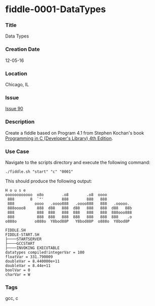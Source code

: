 fiddle-0001-DataTypes
======

### Title

Data Types


### Creation Date

12-05-16


### Location

Chicago, IL


### Issue

[Issue 90](https://github.com/bradyhouse/house/issues/90)


### Description

Create a fiddle based on Program 4.1 from Stephen Kochan's book [Programming in C (Developer's Library) 4th Edition](http://a.co/1QJ9MDN).


### Use Case

Navigate to the scripts directory and execute the following command:

    ./fiddle.sh "start" "c" "0001"
    
This should produce the following output:

    H o u s e
    oooooooooooo  o8o        .o8        .o8  oooo
     888       8  `"'        888        888   888
     888         oooo   .oooo888   .oooo888   888   .ooooo.
     888oooo8     888  d88   888  d88   888   888  d88   88b
     888          888  888   888  888   888   888  888ooo888
     888          888  888   888  888   888   888  888    .o
    o888o        o888o  Y8bod88P   Y8bod88P  o888o  Y8bod8P
    
    FIDDLE.SH
    FIDDLE-START.SH
    ├────STARTSERVER
    ├────GCCSTART
    ├────INVOKING EXECUTABLE
    datatypes compiled!integerVar = 100
    floatVar = 331.790009
    doubleVar = 8.440000e+11
    doubleVar = 8.44e+11
    boolVar = 0
    charVar = W


### Tags

gcc, c
